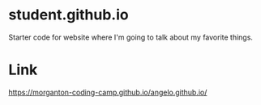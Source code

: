 # student.github.io
Starter code for website where I'm going to talk about my favorite things.

# Link
https://morganton-coding-camp.github.io/angelo.github.io/
